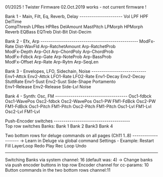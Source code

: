 01/2025
! Twister Firmware 02.Oct.2019 works - not current firmware !

Bank 1 - Main, Filt, Eq, Reverb, Delay ----------------------
Vol         LPF          HPF          DelTime    
CompThresh  LPRes        HPRes        DelAmount
MastPitch   LPMorph      HPMorph      Reverb
EQBass      EQTreb       Dist-Bit     Dist-Decim

Bank 2 - Efx, Arp --------------------------------------------------
ModFx-Rate    Dist-WavFld  Arp-RatchetAmount  Arp-RatchetProb       
ModFx-Depth   Arp-Oct      Arp-ChordPoly      Arp-ChordProb       
ModFx-Fdbck   Arp-Gate     Arp-NoteProb       Arp-BassProb	 
ModFx-Offset  Arp-Rate	   Arp-Rytm           Arp-SeqLen         		

Bank 3 - Envelopes, LFO, Sidechain, Noise  ----------------------------
Env1-Attck	   Env2-Attck	   LFO1-Rate     LFO2-Rate
Env1-Decay     Env2-Decay                    StuttRate
Env1-Sust	   Env2-Sust       Side-Shape    Portamento           
Env1-Release   Env2-Release	   Side-Lvl      Noise

Bank 4 - Synth: Osc, FM -------------------------------------
Osc1-fdbck	Osc1-WavePos	Osc2-fdbck    Osc2-WavePos
Osc1-PW		FM1-FdBck	    Osc2-PW	      FM1-FdBck	
Osc1-Pitch	FM1-Pitch	    Osc2-Pitch    FM1-Pitch
Osc1-Lvl	FM1-Lvl		    Osc2-Lvl      FM1-Lvl	


Push-Encoder switches ---------------------------------------   
Top row switches Banks:
Bank 1          Bank 2          Bank3         Bank 4  

Two bottom rows for deluge commands on all pages (Ch11 1..8) --------------------
-> Learn in Deluge via global command Settings - Example:
Restart	 Fill	LayerLoop	Redo
Play     Rec    Loop		Undo



------------------------------------------------------------
Switching Banks via system channel: 16 (default was: 4)
-> Change banks via push encoder buttons in top row
Encoder channel for cc-params: 10
Button commands in the two bottom rows channel:11 
